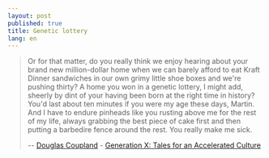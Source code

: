 ```yaml
---
layout: post
published: true
title: Genetic lottery
lang: en
---
```


> Or for that matter, do you really think we enjoy hearing about your
> brand new million-dollar home when we can barely afford to eat Kraft
> Dinner sandwiches in our own grimy little shoe boxes and we're
> pushing thirty? A home you won in a genetic lottery, I might add,
> sheerly by dint of your having been born at the right time in
> history? You'd last about ten minutes if you were my age these days,
> Martin. And I have to endure pinheads like you rusting above me for
> the rest of my life, always grabbing the best piece of cake first
> and then putting a barbedire fence around the rest. You really make
> me sick.
>
> -- [Douglas Coupland][] -
>    [Generation X: Tales for an Accelerated Culture][genx]

[Douglas Coupland]: http://en.wikipedia.org/wiki/Douglas_Coupland
[genx]: http://en.wikipedia.org/wiki/Generation_X:_Tales_for_an_Accelerated_Culture
